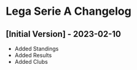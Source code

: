 # Lega Serie A Changelog

## [Initial Version] - 2023-02-10

- Added Standings
- Added Results
- Added Clubs
